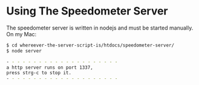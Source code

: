 # Using The Speedometer Server

The speedometer server is written in nodejs and must be started manually. On my Mac:

```bash
$ cd whereever-the-server-script-is/htdocs/speedometer-server/
$ node server

- - - - - - - - - - - - - - - - - - - - -
a http server runs on port 1337,
press strg-c to stop it.
- - - - - - - - - - - - - - - - - - - - -
```
